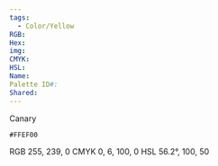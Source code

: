 ```yaml
---
tags:
  - Color/Yellow
RGB: 
Hex: 
img: 
CMYK: 
HSL: 
Name: 
Palette ID#: 
Shared:
---
```

Canary
```palette
#FFEF00
```
RGB 255, 239, 0
CMYK	0, 6, 100, 0
HSL	56.2°, 100, 50